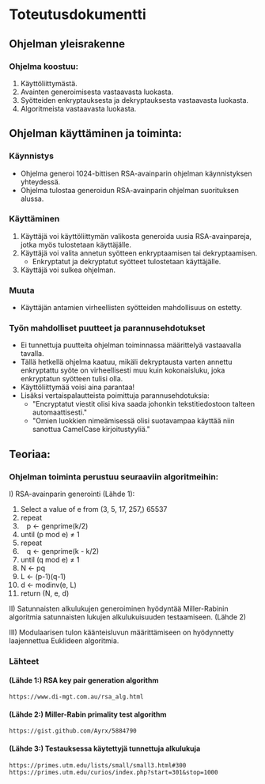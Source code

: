 # Toteutusdokumentti

## Ohjelman yleisrakenne

### Ohjelma koostuu:
1. Käyttöliittymästä.
2. Avainten generoimisesta vastaavasta luokasta.
3. Syötteiden enkryptauksesta ja dekryptauksesta vastaavasta luokasta.
4. Algoritmeista vastaavasta luokasta.

## Ohjelman käyttäminen ja toiminta:

### Käynnistys

- Ohjelma generoi 1024-bittisen RSA-avainparin ohjelman käynnistyksen yhteydessä.
- Ohjelma tulostaa generoidun RSA-avainparin ohjelman suorituksen alussa.

### Käyttäminen
1. Käyttäjä voi käyttöliittymän valikosta generoida uusia RSA-avainpareja, jotka myös tulostetaan käyttäjälle.
2. Käyttäjä voi valita annetun syötteen enkryptaamisen tai dekryptaamisen.
    - Enkryptatut ja dekryptatut syötteet tulostetaan käyttäjälle.
3. Käyttäjä voi sulkea ohjelman.

### Muuta
- Käyttäjän antamien virheellisten syötteiden mahdollisuus on estetty.

### Työn mahdolliset puutteet ja parannusehdotukset
- Ei tunnettuja puutteita ohjelman toiminnassa määrittelyä vastaavalla tavalla.
- Tällä hetkellä ohjelma kaatuu, mikäli dekryptausta varten annettu enkryptattu syöte on virheellisesti muu kuin kokonaisluku, joka enkryptatun syötteen tulisi olla.
- Käyttöliittymää voisi aina parantaa!
- Lisäksi vertaispalautteista poimittuja parannusehdotuksia:
  - "Encryptatut viestit olisi kiva saada johonkin tekstitiedostoon talteen automaattisesti."
  - "Omien luokkien nimeämisessä olisi suotavampaa käyttää niin sanottua CamelCase kirjoitustyyliä."

## Teoriaa:

### Ohjelman toiminta perustuu seuraaviin algoritmeihin:

I) RSA-avainparin generointi (Lähde 1):
  1. Select a value of e from (3, 5, 17, 257,) 65537
  2. repeat
  3.    p ← genprime(k/2)
  4. until (p mod e) ≠ 1
  5. repeat
  6.    q ← genprime(k - k/2)
  7. until (q mod e) ≠ 1
  8. N ← pq
  9. L ← (p-1)(q-1)
  10. d ← modinv(e, L)
  11. return (N, e, d)

II) Satunnaisten alkulukujen generoiminen hyödyntää Miller-Rabinin algoritmia satunnaisten lukujen alkulukuisuuden testaamiseen. (Lähde 2)

III) Modulaarisen tulon käänteisluvun määrittämiseen on hyödynnetty laajennettua Euklideen algoritmia.

### Lähteet

#### (Lähde 1:) RSA key pair generation algorithm
```https://www.di-mgt.com.au/rsa_alg.html```

#### (Lähde 2:) Miller-Rabin primality test algorithm
```https://gist.github.com/Ayrx/5884790```

#### (Lähde 3:) Testauksessa käytettyjä tunnettuja alkulukuja
```https://primes.utm.edu/lists/small/small3.html#300```
```https://primes.utm.edu/curios/index.php?start=301&stop=1000```
